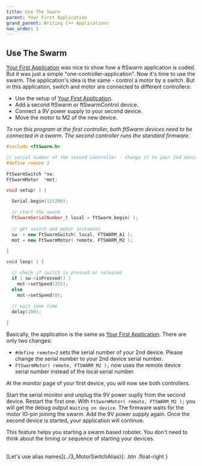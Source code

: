 ```yaml
---
title: Use The Swarm
parent: Your First Application
grand_parent: Writing C++ Applications
nav_order: 1
---
```


## Use The Swarm

[Your First Application](../1_MotorSwitch) was nice to show how a ftSwarm application is coded. But it was just a simple "one-controller-application".
Now it's time to use the swarm. The application's idea is the same - control a motor by a switch. But in this application, switch and motor
are connected to different controllers:

- Use the setup of [Your First Application](../1_MotorSwitch).
- Add a second ftSwarm or ftSwarmControl device.
- Connect a 9V power supply to your second device.
- Move the motor to M2 of the new device.

*To run this program at the first controller, both ftSwarm devices need to be connected in a swarm. The second controller runs the standard firmware.*

```cpp
#include <ftSwarm.h>

// serial number of the second controller - change it to your 2nd device serial number
#define remote 2

FtSwarmSwitch *sw;
FtSwarmMotor  *mot;

void setup( ) {

  Serial.begin(115200);

  // start the swarm
  FtSwarmSerialNumber_t local = ftSwarm.begin( );
	
  // get switch and motor instances
  sw  = new FtSwarmSwitch( local, FTSWARM_A1 );
  mot = new FtSwarmMotor( remote, FTSWARM_M2 );

}

void loop( ) {

  // check if switch is pressed or released
  if ( sw->isPressed() )
    mot->setSpeed(255);
  else
    mot->setSpeed(0);
	
  // wait some time
  delay(100);

}
```

Basically, the application is the same as [Your First Application](../1_MotorSwitch). There are only two changes:

- `#define remote=2` sets the serial number of your 2nd device. Please change the serial number to your 2nd device serial number.
- `FtSwarmMotor( remote, FTSWARM_M2 );` now uses the remote device serial number instead of the local serial number.

At the monitor page of your first device, you will now see both controllers.

Start the serial monitor and unplug the 9V power suplly from the second device. Restart the first one. 
With `FtSwarmMotor( remote, FTSWARM_M2 );` you will get the debug output `Waiting on device`. The firmware waits for the motor IO-pin joining the swarm.
Add the 9V power supply again. Once the second device is started, your application will continue.

This feature helps you starting a swarm based roboter. You don't need to think about the timing or sequence of starting your devices.

<br>
[Let's use alias names](../3_MotorSwitchAlias){: .btn .float-right }
<br>